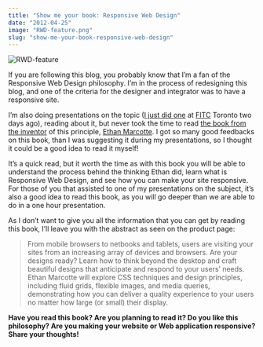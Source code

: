 ```yaml
---
title: "Show me your book: Responsive Web Design"
date: "2012-04-25"
image: "RWD-feature.png"
slug: "show-me-your-book-responsive-web-design"
---
```


![](images/RWD-feature.png "RWD-feature")

If you are following this blog, you probably know that I’m a fan of the Responsive Web Design philosophy. I’m in the process of redesigning this blog, and one of the criteria for the designer and integrator was to have a responsive site.

I’m also doing presentations on the topic ([I just did one](http://fred.dev/responsive-web-design-get-the-best-of-your-design-at-fitc-toronto/ "Responsive Web Design, get the best of your design at FITC Toronto") at [FITC](https://www.fitc.ca/) Toronto two days ago), reading about it, but never took the time to read [the book from the inventor](https://www.abookapart.com/products/responsive-web-design) of this principle, [Ethan Marcotte](https://ethanmarcotte.com/). I got so many good feedbacks on this book, than I was suggesting it during my presentations, so I thought it could be a good idea to read it myself!

It’s a quick read, but it worth the time as with this book you will be able to understand the process behind the thinking Ethan did, learn what is Responsive Web Design, and see how you can make your site responsive. For those of you that assisted to one of my presentations on the subject, it’s also a good idea to read this book, as you will go deeper than we are able to do in a one hour presentation.

As I don’t want to give you all the information that you can get by reading this book, I’ll leave you with the abstract as seen on the product page:

> From mobile browsers to netbooks and tablets, users are visiting your sites from an increasing array of devices and browsers. Are your designs ready? Learn how to think beyond the desktop and craft beautiful designs that anticipate and respond to your users’ needs. Ethan Marcotte will explore CSS techniques and design principles, including fluid grids, flexible images, and media queries, demonstrating how you can deliver a quality experience to your users no matter how large (or small) their display.

**Have you read this book? Are you planning to read it? Do you like this philosophy? Are you making your website or Web application responsive? Share your thoughts!**
